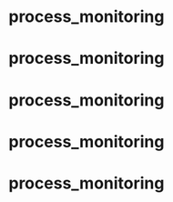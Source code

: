 # process_monitoring
# process_monitoring
# process_monitoring
# process_monitoring
# process_monitoring
